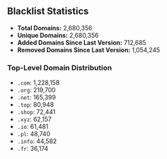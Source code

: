 ## Blacklist Statistics

- **Total Domains:** 2,680,356
- **Unique Domains:** 2,680,356
- **Added Domains Since Last Version:** 712,685
- **Removed Domains Since Last Version:** 1,054,245

### Top-Level Domain Distribution

-  `.com`: 1,228,158
-  `.org`: 219,700
-  `.net`: 165,399
-  `.top`: 80,948
-  `.shop`: 72,441
-  `.xyz`: 62,157
-  `.io`: 61,481
-  `.pl`: 48,740
-  `.info`: 44,582
-  `.fr`: 36,174
